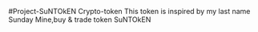 #Project-SuNTOkEN
Crypto-token 
This token is inspired by my last name Sunday
Mine,buy & trade token SuNTOkEN
